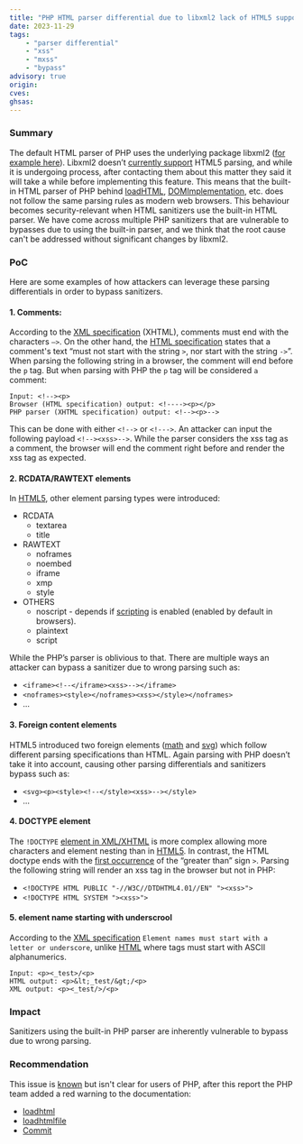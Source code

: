 ```yaml
---
title: "PHP HTML parser differential due to libxml2 lack of HTML5 support"
date: 2023-11-29
tags:
	- "parser differential"
	- "xss"
	- "mxss"
	- "bypass"
advisory: true
origin: 
cves:
ghsas:
---
```

### Summary
The default HTML parser of PHP uses the underlying package libxml2 ([for example here](https://github.com/php/php-src/blob/master/ext/dom/document.c#L1920)). Libxml2 doesn’t [currently support](https://gitlab.gnome.org/GNOME/libxml2/-/issues/211) HTML5 parsing, and while it is undergoing process, after contacting them about this matter they said it will take a while before implementing this feature. This means that the built-in HTML parser of PHP behind [loadHTML](https://www.php.net/manual/en/domdocument.loadhtml.php), [DOMImplementation](https://www.php.net/manual/en/class.domimplementation.php), etc. does not follow the same parsing rules as modern web browsers.
This behaviour becomes security-relevant when HTML sanitizers use the built-in HTML parser.
We have come across multiple PHP sanitizers that are vulnerable to bypasses due to using the built-in parser, and we think that the root cause can't be addressed without significant changes by libxml2.

### PoC
Here are some examples of how attackers can leverage these parsing differentials in order to bypass sanitizers.

#### 1. Comments:
According to the [XML specification](https://www.w3.org/TR/xml/#sec-comments) (XHTML), comments must end with the characters `—>`. On the other hand, the [HTML specification](https://html.spec.whatwg.org/multipage/syntax.html#comments) states that a comment's text “must not start with the string `>`, nor start with the string `->`”.
When parsing the following string in a browser, the comment will end before the `p` tag. But when parsing with PHP the `p` tag will be considered `a` comment:
```
Input: <!--><p>
Browser (HTML specification) output: <!----><p></p>
PHP parser (XHTML specification) output: <!--><p>-->
```
This can be done with either `<!-->` or `<!--->`.
An attacker can input the following payload `<!--><xss>-->`. While the parser considers the xss tag as a comment, the browser will end the comment right before and render the xss tag as expected.

#### 2. RCDATA/RAWTEXT elements
In [HTML5](https://html.spec.whatwg.org/#parsing-html-fragments), other element parsing types were introduced: 
* RCDATA
    * textarea
    * title 
* RAWTEXT
    * noframes
    * noembed
    * iframe
    * xmp
    * style
* OTHERS
    * noscript - depends if [scripting](https://html.spec.whatwg.org/#the-noscript-element) is enabled (enabled by default in browsers).
    * plaintext
    * script

While the PHP’s parser is oblivious to that. There are multiple ways an attacker can bypass a sanitizer due to wrong parsing such as:
* `<iframe><!--</iframe><xss>--></iframe>`
* `<noframes><style></noframes><xss></style></noframes>`
* ...
#### 3. Foreign content elements
HTML5 introduced two foreign elements ([math](https://html.spec.whatwg.org/#mathml) and [svg](https://html.spec.whatwg.org/#svg-0)) which follow different parsing specifications than HTML. Again parsing with PHP doesn’t take it into account, causing other parsing differentials and sanitizers bypass such as:
* `<svg><p><style><!--</style><xss>--></style>` 
* ...

#### 4. DOCTYPE element
The `!DOCTYPE` [element in XML/XHTML](https://www.w3.org/TR/xml/#NT-doctypedecl) is more complex allowing more characters and element nesting than in [HTML5](https://html.spec.whatwg.org/#the-doctype). In contrast, the HTML doctype ends with the [first occurrence](https://html.spec.whatwg.org/#doctype-state) of the “greater than” sign `>`.
Parsing the following string will render an xss tag in the browser but not in PHP:
* `<!DOCTYPE HTML PUBLIC "-//W3C//DTDHTML4.01//EN" "><xss>">` 
* `<!DOCTYPE HTML SYSTEM "><xss>">`

#### 5. element name starting with underscrool
According to the [XML specification](https://www.w3schools.com/xml/xml_elements.asp#:~:text=can%20have%20attributes.-,XML%20Naming%20Rules,-XML%20elements%20must) `Element names must start with a letter or underscore`, unlike [HTML](https://html.spec.whatwg.org/#syntax-tag-name) where tags must start with ASCII alphanumerics.
```
Input: <p><_test>/<p>
HTML output: <p>&lt;_test/&gt;/<p>
XML output: <p><_test/>/<p>
```

### Impact
Sanitizers using the built-in PHP parser are inherently vulnerable to bypass due to wrong parsing.

### Recommendation
This issue is [known](https://wiki.php.net/rfc/domdocument_html5_parser) but isn't clear for users of PHP, after this report the PHP team added a red warning to the documentation:

* [loadhtml](https://www.php.net/manual/en/domdocument.loadhtml.php)
* [loadhtmlfile](https://www.php.net/manual/en/domdocument.loadhtmlfile.php)
* [Commit](https://github.com/php/doc-en/commit/4ef716f8aa753e1189b2e57c91da378b16d970b0)